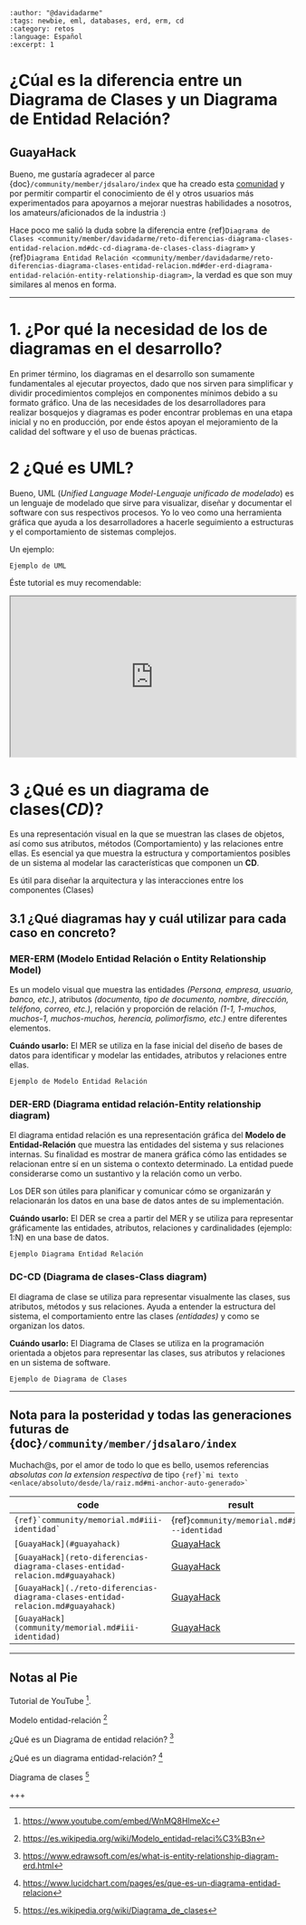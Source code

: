 ```{post} 2023-08-21
:author: "@davidadarme"
:tags: newbie, eml, databases, erd, erm, cd
:category: retos
:language: Español
:excerpt: 1
``` 

# ¿Cúal es la diferencia entre un Diagrama de Clases y un Diagrama de Entidad Relación?

## GuayaHack

Bueno, me gustaría agradecer al parce {doc}`/community/member/jdsalaro/index` que ha creado esta [comunidad](https://guayahack.co) y por permitir compartir el conocimiento de él y otros usuarios más experimentados para apoyarnos a mejorar nuestras habilidades a nosotros, los amateurs/aficionados de la industria :)

Hace poco me salió la duda sobre la diferencia entre {ref}`Diagrama de Clases <community/member/davidadarme/reto-diferencias-diagrama-clases-entidad-relacion.md#dc-cd-diagrama-de-clases-class-diagram>` y {ref}`Diagrama Entidad Relación <community/member/davidadarme/reto-diferencias-diagrama-clases-entidad-relacion.md#der-erd-diagrama-entidad-relación-entity-relationship-diagram>`, la verdad es que son muy similares al menos en forma.

---

# 1. ¿Por qué la necesidad de los de diagramas en el desarrollo?

En primer término, los diagramas en el desarrollo son sumamente fundamentales al ejecutar proyectos, dado que nos sirven para simplificar y dividir procedimientos complejos en componentes mínimos debido a su formato gráfico. Una de las necesidades de los desarrolladores para realizar bosquejos y diagramas es poder encontrar problemas en una etapa inicial y no en producción, por ende éstos apoyan el mejoramiento de la calidad del software y el uso de buenas prácticas.

# 2 ¿Qué es UML?

Bueno, UML (_Unified Language Model-Lenguaje unificado de modelado_) es un lenguaje de modelado que sirve para visualizar, diseñar y documentar el software con sus respectivos procesos. Yo lo veo como una herramienta gráfica que ayuda a los desarrolladores a hacerle seguimiento a estructuras y el comportamiento de sistemas complejos.

Un ejemplo: 

```{figure} reto-diferencias-diagrama-clases-entidad-relacion.md-data/uml.png
Ejemplo de UML
```

Éste tutorial es muy recomendable:

<iframe style="aspect-ratio: 16 / 9; width: 100%" src="https://www.youtube.com/embed/WnMQ8HlmeXc">
</iframe>

# 3 ¿Qué es un diagrama de clases(_CD_)?

Es una representación visual en la que se muestran las clases de objetos, así como sus atributos, métodos (Comportamiento) y las relaciones entre ellas. Es esencial ya que muestra la estructura y comportamientos posibles de un sistema al modelar las características que componen un **CD**.

Es útil para diseñar la arquitectura y las interacciones entre los componentes (Clases)

## 3.1 ¿Qué diagramas hay y cuál utilizar para cada caso en concreto?

### MER-ERM (Modelo Entidad Relación o Entity Relationship Model)

Es un modelo visual que muestra las entidades _(Persona, empresa, usuario, banco, etc.)_, atributos _(documento, tipo de documento, nombre, dirección, teléfono, correo, etc.)_, relación y proporción de relación _(1-1, 1-muchos, muchos-1, muchos-muchos, herencia, polimorfismo, etc.)_ entre diferentes elementos.

**Cuándo usarlo:** El MER se utiliza en la fase inicial del diseño de bases de datos para identificar y modelar las entidades, atributos y relaciones entre ellas.

```{figure} reto-diferencias-diagrama-clases-entidad-relacion.md-data/uml-example.png
Ejemplo de Modelo Entidad Relación

```
### DER-ERD (Diagrama entidad relación-Entity relationship diagram)

El diagrama entidad relación es una representación gráfica del **Modelo de Entidad-Relación** que muestra  las entidades del sistema y sus relaciones internas. Su finalidad es mostrar de manera gráfica cómo las entidades se relacionan entre sí en un sistema o contexto determinado. La entidad puede considerarse como un sustantivo y la relación como un verbo.

Los DER son útiles para planificar y comunicar cómo se organizarán y relacionarán los datos en una base de datos antes de su implementación.

**Cuándo usarlo:** El DER se crea a partir del MER y se utiliza para representar gráficamente las entidades, atributos, relaciones y cardinalidades (ejemplo: 1:N) en una base de datos.

```{figure} reto-diferencias-diagrama-clases-entidad-relacion.md-data/der.jpg
Ejemplo Diagrama Entidad Relación
```

### DC-CD (Diagrama de clases-Class diagram)

El diagrama de clase se utiliza para representar visualmente las clases, sus atributos, métodos y sus relaciones. Ayuda a entender la estructura del sistema, el comportamiento entre las clases _(entidades)_  y como se organizan los datos.

**Cuándo usarlo:** El Diagrama de Clases se utiliza en la programación orientada a objetos para representar las clases, sus atributos y relaciones en un sistema de software.

```{figure} reto-diferencias-diagrama-clases-entidad-relacion.md-data/diagrama-de-clases.png
Ejemplo de Diagrama de Clases
```
---


## Nota para la posteridad y todas las generaciones futuras de {doc}`/community/member/jdsalaro/index`

Muchach@s, por el amor de todo lo que es bello, usemos referencias _absolutas con la extension respectiva_ de tipo ``{ref}`mi texto <enlace/absoluto/desde/la/raiz.md#mi-anchor-auto-generado>` ``

|code|result|
|----|------|
|``{ref}`community/memorial.md#iii-identidad` ``|{ref}`community/memorial.md#iii---identidad`|
|`[GuayaHack](#guayahack)`|[GuayaHack](#guayahack)|
|`[GuayaHack](reto-diferencias-diagrama-clases-entidad-relacion.md#guayahack)`|[GuayaHack](reto-diferencias-diagrama-clases-entidad-relacion.md#guayahack)|
|`[GuayaHack](./reto-diferencias-diagrama-clases-entidad-relacion.md#guayahack)`|[GuayaHack](./reto-diferencias-diagrama-clases-entidad-relacion.md#guayahack)|
|`[GuayaHack](community/memorial.md#iii-identidad)`|[GuayaHack](community/memorial.md#iii---identidad)|


---


## Notas al Pie

Tutorial de YouTube [^UMLCOURSE].
[^UMLCOURSE]: https://www.youtube.com/embed/WnMQ8HlmeXc

Modelo entidad-relación [^WIKIMER]
[^WIKIMER]: https://es.wikipedia.org/wiki/Modelo_entidad-relaci%C3%B3n

¿Qué es un Diagrama de entidad relación? [^EDRAW]
[^EDRAW]: https://www.edrawsoft.com/es/what-is-entity-relationship-diagram-erd.html

¿Qué es un diagrama entidad-relación? [^Lucidchart]
[^Lucidchart]: https://www.lucidchart.com/pages/es/que-es-un-diagrama-entidad-relacion

Diagrama de clases [^WIKIDC]
[^WIKIDC]: https://es.wikipedia.org/wiki/Diagrama_de_clases

+++

